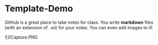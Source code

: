 # Template-Demo

GitHub is a great place to take notes for class. You write **markdown** files (with an extension of `.md`) for your notes. You can even add images to it!

![](Capture.PNG
